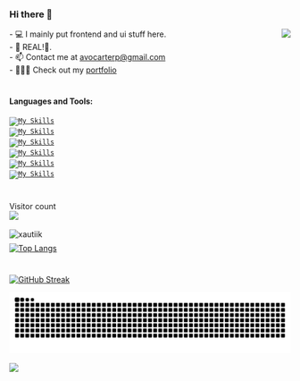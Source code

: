 ### Hi there 👋

  <img align="right" src="https://i.pinimg.com/originals/e4/26/70/e426702edf874b181aced1e2fa5c6cde.gif" />
- 💻 I mainly put frontend and ui stuff here. <br>
- 🐙 REAL!💯. <br>
- 📫 Contact me at <a href="mailto:avocarterp@gmail.com" target="_blank">avocarterp@gmail.com</a> <br>
- 👨🏽‍💻 Check out my <a href="https://olyad.vercel.app" target="_blank">portfolio</a> </br> 
  
#
**Languages and Tools:**  
<br>
<code>[![My Skills](https://skillicons.dev/icons?i=js,html,css,cs,java)](https://skillicons.dev)</code>
<br>
<code>[![My Skills](https://skillicons.dev/icons?i=cpp,dotnet,htmx,php,dart)](https://skillicons.dev)</code>
<br>
<code>[![My Skills](https://skillicons.dev/icons?i=react,vue,tailwind)](https://skillicons.dev)</code>
<br>
<code>[![My Skills](https://skillicons.dev/icons?i=nodejs,nextjs,express,flutter,laravel)](https://skillicons.dev)</code>
<br>
<code>[![My Skills](https://skillicons.dev/icons?i=firebase,mongodb,mysql)](https://skillicons.dev)</code>
<br>
<code>[![My Skills](https://skillicons.dev/icons?i=figma,git,codepen,docker,wordpress)](https://skillicons.dev)</code>
<br>
#


<p> 
  Visitor count<br>
  <img src="https://profile-counter.glitch.me/xautiik/count.svg" />
</p> 

<img align="left" width=425px src="https://github-readme-stats.vercel.app/api?username=xautiik&show_icons=true&theme=dark&hide_border=true&locale=en" alt="xautiik" />

#
[![Top Langs](https://github-readme-stats.vercel.app/api/top-langs/?username=xautiik&layout=compact&theme=dark&hide_border=true)](https://github.com/xautiik/github-readme-stats)
#

[![GitHub Streak](https://streak-stats.demolab.com?user=xautiik&count_private=true&theme=dark&title_color=ce09ec&text_color=a4aacb&icon_color=007ec6&hide_border=true)](https://git.io/streak-stats)
<br>

![Snake animation](https://raw.githubusercontent.com/xautiik/xautiik/output/snake.svg)
<!--
![](https://komarev.com/ghpvc/?username=xautiik) -->
![](https://hit.yhype.me/github/profile?account_id=185494575)
